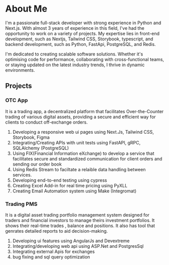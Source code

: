 # About Me
I'm a passionate full-stack developer with strong experience in Python and Next.js. With almost 3 years of experience in this field, I've had the opportunity to work on a variety of projects. My expertise lies in front-end development, such as Nextjs, Tailwind CSS, Storybook, typescript, and backend development, such as Python, FastApi, PostgreSQL, and Redis.

I'm dedicated to creating scalable software solutions. Whether it's optimising code for performance, collaborating with cross-functional teams, or staying updated on the latest industry trends, I thrive in dynamic environments.

## Projects
### OTC App
It is a trading app, a decentralized platform that facilitates Over-the-Counter trading of various digital assets, providing a secure and efficient way for clients to conduct off-exchange orders.
1. Developing a responsive web ui pages using Next.Js, Tailwind CSS, Storybook, Figma
2. Integrating/Creating APIs with unit tests using FastAPI, gRPC, SQLAlchemy (PostgreSQL)
3. Using FIX(Financial Information eXchange) to develop a service that facilitates secure and standardized communication for client orders and sending our order book
4. Using Redis Stream to faciltate a relaible data handling between services.
5. Developing end-to-end testing using cypress
6. Creating Excel Add-in for real time pricing using PyXLL
7. Creating Email Automation system using Make (Integromat)

### Trading PMS
It is a digital asset trading portfolio management system designed for traders and financial investors to manage theirs investment portfolios. It shows their real-time trades , balance and positions.
It also has tool that genrates detailed reports to aid decision-making.
1. Developing ui features using AngularJs and Devextreme
2. Integrating/developing web api using ASP.Net and PostgresSql
3. Integrating external Apis for exchanges
4. bug fixing and sql query optimization


